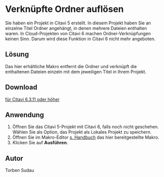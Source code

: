 # Verknüpfte Ordner auflösen
Sie haben ein Projekt in Citavi 5 erstellt. In diesem Projekt haben Sie an einzelne Titel Ordner angehängt, in denen mehrere Dateien enthalten waren. In Cloud-Projekten von Citavi 6 machen Ordner-Verknüpfungen keinen Sinn. Darum wird diese Funktion in Citavi 6 nicht mehr angeboten.

## Lösung
Das hier erhältliche Makro entfernt die Ordner und verknüpft die enthaltenen Dateien einzeln mit dem jeweiligen Titel in Ihrem Projekt.

## Download
[für Citavi 6.3.11 oder höher](Resolve_folder_locations.cs)

## Anwendung
1. Öffnen Sie das Citavi 5-Projekt mit Citavi 6, falls noch nicht geschehen. Wählen Sie als Option, das Projekt als Lokales Projekt zu speichern.
1. Öffnen Sie im Makro-Editor [s. Handbuch](https://www1.citavi.com/sub/manual6/de/index.html?executing_macros.html) das hier bereitgestellte Makro. 
1. Klicken Sie auf **Ausführen**.

## Autor
Torben Sudau
